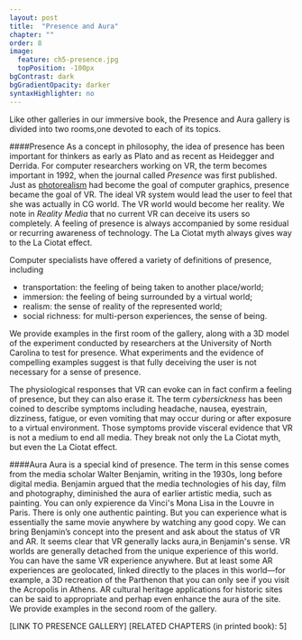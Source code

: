 ```yaml
---
layout: post
title:  "Presence and Aura"
chapter: ""
order: 8
image:
  feature: ch5-presence.jpg
  topPosition: -100px
bgContrast: dark
bgGradientOpacity: darker
syntaxHighlighter: no
---
```


Like other galleries in our immersive book, the Presence and Aura gallery is divided into two rooms,one devoted to each of its topics. 

####Presence
As a concept in philosophy, the idea of presence has been important for thinkers as early as Plato and as recent as Heidegger and Derrida. For computer researchers working on VR, the term becomes important in 1992, when the journal called *Presence* was first published. Just as <a href="{{site.baseurl}}/chapters/chapter03-04.html">photorealism</a> had become the goal of computer graphics, presence became the goal of VR. The ideal VR system would lead the user to feel that she was actually in CG world. The VR world would become her reality. We note in *Reality Media* that no current VR can deceive its users so completely. A feeling of presence is always accompanied by some residual or recurring awareness of technology. The La Ciotat myth always gives way to the La Ciotat effect. 

Computer specialists have offered a variety of definitions of presence, including 

 * transportation: the feeling of being taken to another place/world;
 * immersion: the feeling of being surrounded by a virtual world;
 * realism: the sense of reality of the represented world;
 * social richness: for multi-person experiences, the sense of being.

We provide examples in the first room of the gallery, along with a 3D model of the experiment conducted by researchers at the University of North Carolina to test for presence. What experiments and the evidence of compelling examples suggest is that fully deceiving the user is not necessary for a sense of presence. 

The physiological responses that VR can evoke can in fact confirm a feeling of presence, but they can also erase it. The term *cybersickness* has been coined to describe symptoms including headache, nausea, eyestrain, dizziness, fatigue, or even vomiting that may occur during or after exposure to a virtual environment. Those symptoms provide visceral evidence that VR is not a medium to end all media. They break not only the La Ciotat myth, but even the La Ciotat effect.

####Aura
Aura is a special kind of presence. The term in this sense comes from the media scholar Walter Benjamin, writing in the 1930s, long before digital media. Benjamin argued that the media technologies of his day, film and photography, diminished the aura of earlier artistic media, such as painting. You can only expierence da Vinci's Mona Lisa in the Louvre in Paris. There is only one authentic painting. But you can experience what is essentially the same movie anywhere by watching any good copy. We can bring Benjamin’s concept into the present and ask about the status of VR and AR. It seems clear that VR generally lacks aura,in Benjamin's sense. VR worlds are generally detached from the unique experience of this world. You can have the same VR experience anywhere. But at least some AR experiences are geolocated, linked directly to the places in this world&mdash;for example, a 3D recreation of the Parthenon that you can only see if you visit the Acropolis in Athens. AR cultural heritage applications for historic sites can be said to appropriate and perhap even enhance the aura of the site. We provide examples in the second room of the gallery. 




\[LINK TO PRESENCE GALLERY\]
\[RELATED CHAPTERS (in printed book): 5\]